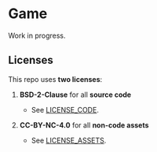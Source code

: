 # Game
Work in progress.

## Licenses
This repo uses **two licenses**:

1. **BSD-2-Clause** for all **source code**  
   - See [LICENSE_CODE](./LICENSE_CODE).  

2. **CC-BY-NC-4.0** for all **non-code assets**  
   - See [LICENSE_ASSETS](./LICENSE_ASSETS).  
